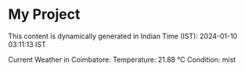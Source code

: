 # My Project

This content is dynamically generated in Indian Time (IST): 2024-01-10 03:11:13 IST


Current Weather in Coimbatore:
Temperature: 21.88 °C
Condition: mist

